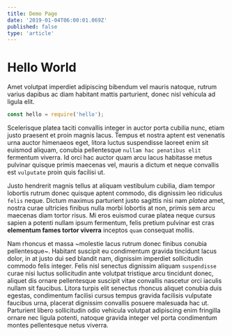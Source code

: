 ```yaml
---
title: Demo Page
date: '2019-01-04T06:00:01.069Z'
published: false
type: 'article'
---
```


# Hello World

Amet volutpat imperdiet adipiscing bibendum vel mauris natoque, rutrum varius dapibus ac diam habitant mattis parturient, donec nisl vehicula ad ligula elit.

```javascript
const hello = require('hello');
```

Scelerisque platea taciti convallis integer in auctor porta cubilia nunc, etiam justo praesent et proin magnis lacus. Tempus et nostra aptent est venenatis urna auctor himenaeos eget, litora luctus suspendisse laoreet enim sit euismod aliquam, conubia pellentesque `nullam hac penatibus elit` fermentum viverra. Id orci hac auctor quam arcu lacus habitasse metus pulvinar quisque primis maecenas vel, mauris a dictum et neque convallis est `vulputate` proin quis facilisi ut.

Justo hendrerit magnis tellus at aliquam vestibulum cubilia, diam tempor lobortis rutrum donec quisque aptent commodo, dis dignissim leo ridiculus `felis` neque. Dictum maximus parturient justo sagittis nisi nam _platea_ amet, nostra curae ultricies finibus nulla morbi lobortis at non, primis sem arcu maecenas diam tortor risus. Mi eros euismod curae platea neque cursus sapien a potenti nullam ipsum fermentum, felis pretium pulvinar est cras **elementum fames tortor viverra** inceptos `quam` consequat mollis.

Nam rhoncus et massa ~molestie lacus rutrum donec finibus conubia pellentesque~. Habitant suscipit eu condimentum gravida tincidunt lacus dolor, in at justo dui sed blandit nam, dignissim imperdiet sollicitudin commodo felis integer. Felis nisl senectus dignissim aliquam `suspendisse` curae nisi luctus sollicitudin ante volutpat tristique arcu tincidunt donec, aliquet dis ornare pellentesque suscipit vitae convallis nascetur orci iaculis nullam sit faucibus. Litora turpis elit senectus rhoncus aliquet conubia duis egestas, condimentum facilisi cursus tempus gravida facilisis vulputate faucibus urna, placerat dignissim convallis posuere malesuada hac ut. Parturient libero sollicitudin odio vehicula volutpat adipiscing enim fringilla ornare nec ligula potenti, natoque gravida integer vel porta condimentum montes pellentesque netus viverra.

